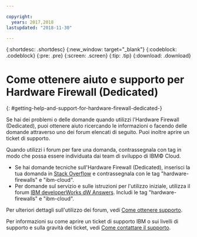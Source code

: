 ```yaml
---

copyright:
  years: 2017,2018
lastupdated: "2018-11-30"

---
```


{:shortdesc: .shortdesc}
{:new_window: target="_blank"}
{:codeblock: .codeblock}
{:pre: .pre}
{:screen: .screen}
{:tip: .tip}
{:download: .download}

# Come ottenere aiuto e supporto per Hardware Firewall (Dedicated)
{: #getting-help-and-support-for-hardware-firewall-dedicated-}

Se hai dei problemi o delle domande quando utilizzi l'Hardware Firewall (Dedicated), puoi ottenere aiuto ricercando le informazioni o facendo delle domande attraverso uno dei forum elencati di seguito. Puoi inoltre aprire un ticket di supporto.

Quando utilizzi i forum per fare una domanda, contrassegnala con tag in modo che possa essere individuata dai team di sviluppo di IBM© Cloud. 

* Se hai domande tecniche sull'Hardware Firewall (Dedicated), inserisci la tua domanda in [Stack Overflow](https://stackoverflow.com/search?q=hardware-firewalls+ibm-cloud) e contrassegnala con le tag "hardware-firewalls" e "ibm-cloud".
* Per domande sul servizio e sulle istruzioni per l'utilizzo iniziale, utilizza il forum [IBM developerWorks dW Answers](https://developer.ibm.com/answers/topics/hardware-firewalls.html?smartspace=ibm-cloud). Includi le tag "hardware-firewalls" e "ibm-cloud".

Per ulteriori dettagli sull'utilizzo dei forum, vedi [Come ottenere supporto](https://{DomainName}/docs/get-support?topic=get-support-using-avatar).

Per informazioni su come aprire un ticket di supporto IBM o sui livelli di supporto e sulla gravità dei ticket, vedi [Come contattare il supporto](/docs/get-support?topic=get-support-contacting-bluemix-support-dedicated-local).
